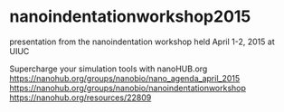 # nanoindentationworkshop2015
presentation from the nanoindentation workshop held April 1-2, 2015 at UIUC

Supercharge your simulation tools with nanoHUB.org
https://nanohub.org/groups/nanobio/nano_agenda_april_2015
https://nanohub.org/groups/nanobio/nanoindentationworkshop
https://nanohub.org/resources/22809
